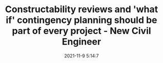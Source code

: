---
"title": "Constructability reviews and 'what if' contingency planning should be part of every project - New Civil Engineer"
"date": "2021-11-9 5:14:7"
"feed_name": "GOOGLENEWSCONSTRUCTION"
"feed_website": "https://news.google.com/search?q=construction%2Bincident&hl=en-US&gl=US&ceid=US:en"
"feed_rss": "https://news.google.com/rss/search?q=construction%2Bincident&hl=en-US&gl=US&ceid=US:en"
"link": "https://www.newcivilengineer.com/latest/constructability-reviews-and-what-if-contingency-planning-should-be-part-of-every-project-09-11-2021/"
"source": "{'href': 'https://www.newcivilengineer.com', 'title': 'New Civil Engineer'}"
"file": "_posts/2021-1-1-361078bf993ef3ceb197d206c067280fbd695626.md"
"accident": "0"
"drilling": "0"
"dead": "0"
"injured": "0"
"arrested": "0"
"place": "unknown place"
"where": "unknown site"
"causes": "unknown"
"place_uri": "unknown place"
---